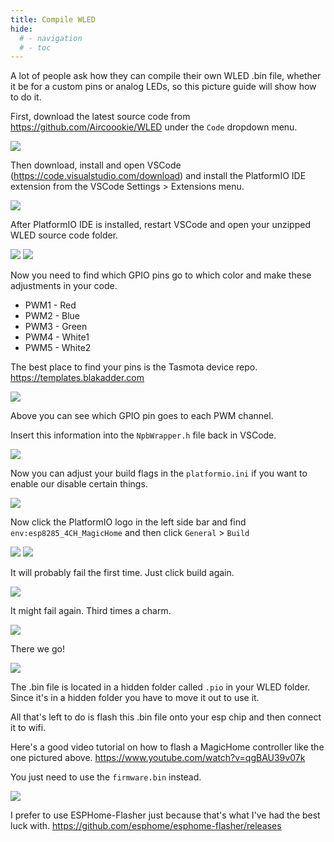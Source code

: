 ```yaml
---
title: Compile WLED
hide:
  # - navigation
  # - toc
---
```


A lot of people ask how they can compile their own WLED .bin file, whether it be for a custom pins or analog LEDs, so this picture guide will show how to do it.

First, download the latest source code from https://github.com/Aircoookie/WLED under the `Code` dropdown menu.

![](https://i.ibb.co/2hnGhyb/Screen-Shot-2020-11-03-at-5-25-18-PM.png)

Then download, install and open VSCode (https://code.visualstudio.com/download) and install the PlatformIO IDE extension from the VSCode Settings > Extensions menu.

![](https://i.ibb.co/SNv8TtH/Screen-Shot-2020-11-03-at-6-27-58-PM.png)

After PlatformIO IDE is installed, restart VSCode and open your unzipped WLED source code folder.

![](https://i.ibb.co/pXs1G0j/Screen-Shot-2020-11-03-at-5-27-03-PM.png)
![](https://i.ibb.co/10ykGxk/Screen-Shot-2020-11-03-at-5-27-17-PM.png)

Now you need to find which GPIO pins go to which color and make these adjustments in your code.

* PWM1 - Red
* PWM2 - Blue
* PWM3 - Green
* PWM4 - White1
* PWM5 - White2

The best place to find your pins is the Tasmota device repo. https://templates.blakadder.com 

![](https://i.ibb.co/51k3ck2/Screen-Shot-2020-11-03-at-7-43-25-PM.png)

Above you can see which GPIO pin goes to each PWM channel.

Insert this information into the `NpbWrapper.h` file back in VSCode.

![](https://i.ibb.co/tpHgGRx/Screen-Shot-2020-11-03-at-5-30-36-PM.png)

Now you can adjust your build flags in the `platformio.ini` if you want to enable our disable certain things. 

![](https://i.ibb.co/wQKNcwk/Screen-Shot-2020-11-03-at-5-32-20-PM.png)

Now click the PlatformIO logo in the left side bar and find `env:esp8285_4CH_MagicHome` and then click `General` > `Build`

![](https://i.ibb.co/rbB9vLy/Screen-Shot-2020-11-03-at-5-32-57-PM.png)
![](https://i.ibb.co/30sRrDM/Screen-Shot-2020-11-03-at-5-33-25-PM.png)

It will probably fail the first time. Just click build again.

![](https://i.ibb.co/WGPcNnn/Screen-Shot-2020-11-03-at-5-35-28-PM.png)

It might fail again. Third times a charm.

![](https://i.ibb.co/727JZKx/Screen-Shot-2020-11-03-at-5-35-48-PM.png)

There we go!

![](https://i.ibb.co/QdW361W/Screen-Shot-2020-11-03-at-5-36-18-PM.png)

The .bin file is located in a hidden folder called `.pio` in your WLED folder. Since it's in a hidden folder you have to move it out to use it.

All that's left to do is flash this .bin file onto your esp chip and then connect it to wifi. 

Here's a good video tutorial on how to flash a MagicHome controller like the one pictured above. https://www.youtube.com/watch?v=qgBAU39v07k 

You just need to use the `firmware.bin` instead. 

![](https://i.ibb.co/bdj0WNb/Screen-Shot-2020-11-03-at-5-38-43-PM.png)

I prefer to use ESPHome-Flasher just because that's what I've had the best luck with. https://github.com/esphome/esphome-flasher/releases